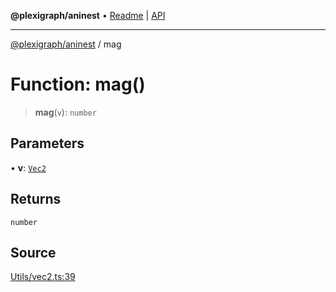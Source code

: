**@plexigraph/aninest** • [Readme](../README.md) \| [API](../globals.md)

***

[@plexigraph/aninest](../README.md) / mag

# Function: mag()

> **mag**(`v`): `number`

## Parameters

• **v**: [`Vec2`](../type-aliases/Vec2.md)

## Returns

`number`

## Source

[Utils/vec2.ts:39](https://github.com/plexigraph/aninest/blob/b607a0c/src/Utils/vec2.ts#L39)
